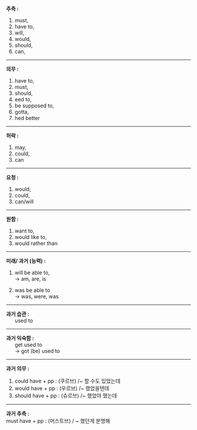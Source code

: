 **추측 :** 
1. must,
2. have to, 
3. will, 
4. would, 
5. should, 
6. can, 
---

**의무 :**
1. have to,
2. must,
3. should,
4. eed to, 
5. be supposed to,
6. gotta, 
7. hed better  
---

**허락 :**
1. may, 
2. could, 
3. can  
---

**요청 :**
1. would, 
2. could, 
3. can/will   
---

**원함 :**
1. want to, 
2. would like to, 
3. would rather than  
---

**미래/ 과거 (능력) :**
1. will be able to,   
    -> am, are, is  

1. was be able to  
    -> was, were, was  
---

**과거 습관 :**  
&nbsp;&nbsp;&nbsp;&nbsp;&nbsp;&nbsp;used to

---
**과거 익숙함 :**  
&nbsp;&nbsp;&nbsp;&nbsp;&nbsp;&nbsp;get used to  
&nbsp;&nbsp;&nbsp;&nbsp;&nbsp;&nbsp;-> got (be) used to  

---
**과거 의무 :**
1. could have + pp : (쿠르브) /~ 할 수도 있었는데
2. would have + pp : (우르브) /~ 했었을텐데
3. should have + pp : (슈르브) /~ 했었야 했는데
---
**과거 추측 :**  
must have + pp : (머스트브) / ~ 했던게 분명해


